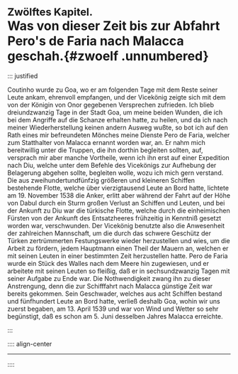 # <small>Zwölftes Kapitel.</small><br />Was von dieser Zeit bis zur Abfahrt Pero's de Faria nach Malacca geschah.{#zwoelf .unnumbered}

::: justified

Coutinho wurde zu Goa, wo er am folgenden Tage mit dem Reste seiner Leute ankam,
ehrenvoll empfangen, und der Vicekönig zeigte sich mit dem von der Königin von
Onor gegebenen Versprechen zufrieden. Ich blieb dreiundzwanzig Tage in der Stadt
Goa, um meine beiden Wunden, die ich bei dem Angriffe auf die Schanze erhalten
hatte, zu heilen, und da ich nach meiner Wiederherstellung keinen andern Ausweg
wußte, so bot ich auf den Rath eines mir befreundeten Mönches meine Dienste Pero
de Faria, welcher zum Statthalter von Malacca ernannt worden war, an. Er nahm
mich bereitwillig unter die Truppen, die ihn dorthin begleiten sollten, auf,
versprach mir aber manche Vortheile, wenn ich ihn erst auf einer Expedition nach
Diu, welche unter dem Befehle des Vicekönigs zur Aufhebung der Belagerung
abgehen sollte, begleiten wolle, wozu ich mich gern verstand. Die aus
zweihundertundfünfzig größeren und kleineren Schiffen bestehende Flotte, welche
über vierzigtausend Leute an Bord hatte, lichtete am 19. November 1538 die
Anker, erlitt aber während der Fahrt auf der Höhe von Dabul durch ein Sturm
großen Verlust an Schiffen und Leuten, und bei der Ankunft zu Diu war die
türkische Flotte, welche durch die einheimischen Fürsten von der Ankunft des
Entsatzheeres frühzeitig in Kenntniß gesetzt worden war, verschwunden. Der
Vicekönig benutzte also die Anwesenheit der zahlreichen Mannschaft, um die durch
das schwere Geschütz der Türken zertrümmerten Festungswerke wieder herzustellen
und wies, um die Arbeit zu fördern, jedem Hauptmann einen Theil der Mauern an,
welchen er mit seinen Leuten in einer bestimmten Zeit herzustellen hatte. Pero
de Faria wurde ein Stück des Walles nach dem Meere hin zugewiesen, und er
arbeitete mit seinen Leuten so fleißig, daß er in sechsundzwanzig Tagen mit
seiner Aufgabe zu Ende war. Die Nothwendigkeit zwang ihn zu dieser Anstrengung,
denn die zur Schifffahrt nach Malacca günstige Zeit war bereits gekommen. Sein
Geschwader, welches aus acht Schiffen bestand und fünfhundert Leute an Bord
hatte, verließ deshalb Goa, wohin wir uns zuerst begaben, am 13. April 1539 und
war von Wind und Wetter so sehr begünstigt, daß es schon am 5. Juni desselben
Jahres Malacca erreichte.

:::

:::: align-center
****
::::
